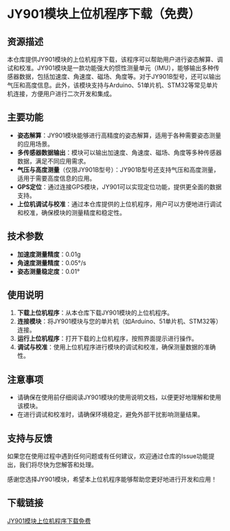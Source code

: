 # JY901模块上位机程序下载（免费）

## 资源描述

本仓库提供JY901模块的上位机程序下载，该程序可以帮助用户进行姿态解算、调试和校准。JY901模块是一款功能强大的惯性测量单元（IMU），能够输出多种传感器数据，包括加速度、角速度、磁场、角度等。对于JY901B型号，还可以输出气压和高度信息。此外，该模块支持与Arduino、51单片机、STM32等常见单片机连接，方便用户进行二次开发和集成。

## 主要功能

- **姿态解算**：JY901模块能够进行高精度的姿态解算，适用于各种需要姿态测量的应用场景。
- **多传感器数据输出**：模块可以输出加速度、角速度、磁场、角度等多种传感器数据，满足不同应用需求。
- **气压与高度测量**（仅限JY901B型号）：JY901B型号还支持气压和高度测量，适用于需要高度信息的应用。
- **GPS定位**：通过连接GPS模块，JY901可以实现定位功能，提供更全面的数据支持。
- **上位机调试与校准**：通过本仓库提供的上位机程序，用户可以方便地进行调试和校准，确保模块的测量精度和稳定性。

## 技术参数

- **加速度测量精度**：0.01g
- **角速度测量精度**：0.05°/s
- **姿态测量稳定度**：0.01°

## 使用说明

1. **下载上位机程序**：从本仓库下载JY901模块的上位机程序。
2. **连接模块**：将JY901模块与您的单片机（如Arduino、51单片机、STM32等）连接。
3. **运行上位机程序**：打开下载的上位机程序，按照界面提示进行操作。
4. **调试与校准**：使用上位机程序进行模块的调试和校准，确保测量数据的准确性。

## 注意事项

- 请确保在使用前仔细阅读JY901模块的使用说明文档，以便更好地理解和使用该模块。
- 在进行调试和校准时，请确保环境稳定，避免外部干扰影响测量结果。

## 支持与反馈

如果您在使用过程中遇到任何问题或有任何建议，欢迎通过仓库的Issue功能提出，我们将尽快为您解答和处理。

感谢您选择JY901模块，希望本上位机程序能够帮助您更好地进行开发和应用！

## 下载链接

[JY901模块上位机程序下载免费](https://pan.quark.cn/s/0c1cc53845e6)